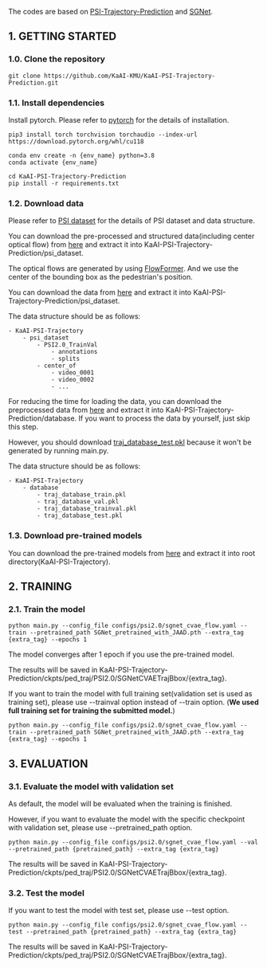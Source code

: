 The codes are based on [PSI-Trajectory-Prediction](https://github.com/PSI-Intention2022/PSI-Trajectory-Prediction) and [SGNet](https://github.com/ChuhuaW/SGNet.pytorch).


## 1. GETTING STARTED
### 1.0. Clone the repository
```buildoutcfg
git clone https://github.com/KaAI-KMU/KaAI-PSI-Trajectory-Prediction.git
```
### 1.1. Install dependencies
Install pytorch. Please refer to [pytorch](https://pytorch.org/get-started/locally/) for the details of installation.
```buildoutcfg
pip3 install torch torchvision torchaudio --index-url https://download.pytorch.org/whl/cu118
```

```buildoutcfg
conda env create -n {env_name} python=3.8
conda activate {env_name}
```
```buildoutcfg
cd KaAI-PSI-Trajectory-Prediction
pip install -r requirements.txt
```
### 1.2. Download data
Please refer to [PSI dataset](https://github.com/PSI-Intention2022/PSI-Dataset) for the details of PSI dataset and data structure.


You can download the pre-processed and structured data(including center optical flow) from [here](https://drive.google.com/file/d/1-htPL4PB6MXztpO4kLcZXI2wiLU1N6GO/view?usp=drive_link) and extract it into KaAI-PSI-Trajectory-Prediction/psi_dataset.


The optical flows are generated by using [FlowFormer](https://github.com/drinkingcoder/FlowFormer-Official).
And we use the center of the bounding box as the pedestrian's position.


You can download the data from [here](https://drive.google.com/file/d/1rT6fjBrY0k6iXKwV1UBCNd9u0w_aAw86/view?usp=drive_link) and extract it into KaAI-PSI-Trajectory-Prediction/psi_dataset.


The data structure should be as follows:
```buildoutcfg
- KaAI-PSI-Trajectory
    - psi_dataset
        - PSI2.0_TrainVal
            - annotations
            - splits
        - center_of
            - video_0001
            - video_0002
            - ...
```
For reducing the time for loading the data, you can download the preprocessed data from [here](https://drive.google.com/file/d/10yKDUYWkCIzy8QKwZwePsVGbjVaWKtgt/view?usp=drive_link) and extract it into KaAI-PSI-Trajectory-Prediction/database. If you want to process the data by yourself, just skip this step. 


However, you should download [traj_database_test.pkl](https://drive.google.com/file/d/1fbjr6sXOy1opcOoY_c3lod0WrznWKrRG/view?usp=drive_link) because it won't be generated by running main.py.


The data structure should be as follows:
```buildoutcfg
- KaAI-PSI-Trajectory
    - database
        - traj_database_train.pkl
        - traj_database_val.pkl
        - traj_database_trainval.pkl
        - traj_database_test.pkl
```
### 1.3. Download pre-trained models
You can download the pre-trained models from [here](https://drive.google.com/file/d/1ubY39x34jYQtW9BIprPEgenb4ktn7juP/view?usp=drive_link) and extract it into root directory(KaAI-PSI-Trajectory).

## 2. TRAINING
### 2.1. Train the model
```buildoutcfg
python main.py --config_file configs/psi2.0/sgnet_cvae_flow.yaml --train --pretrained_path SGNet_pretrained_with_JAAD.pth --extra_tag {extra_tag} --epochs 1
```
The model converges after 1 epoch if you use the pre-trained model.


The results will be saved in KaAI-PSI-Trajectory-Prediction/ckpts/ped_traj/PSI2.0/SGNetCVAETrajBbox/{extra_tag}.


If you want to train the model with full training set(validation set is used as training set), please use --trainval option instead of --train option. (**We used full training set for training the submitted model.**)
```buildoutcfg
python main.py --config_file configs/psi2.0/sgnet_cvae_flow.yaml --train --pretrained_path SGNet_pretrained_with_JAAD.pth --extra_tag {extra_tag} --epochs 1
```
## 3. EVALUATION
### 3.1. Evaluate the model with validation set
As default, the model will be evaluated when the training is finished.


However, if you want to evaluate the model with the specific checkpoint with validation set, please use --pretrained_path option.
```buildoutcfg
python main.py --config_file configs/psi2.0/sgnet_cvae_flow.yaml --val --pretrained_path {pretrained_path} --extra_tag {extra_tag}
```
The results will be saved in KaAI-PSI-Trajectory-Prediction/ckpts/ped_traj/PSI2.0/SGNetCVAETrajBbox/{extra_tag}.
### 3.2. Test the model
If you want to test the model with test set, please use --test option.
```buildoutcfg
python main.py --config_file configs/psi2.0/sgnet_cvae_flow.yaml --test --pretrained_path {pretrained_path} --extra_tag {extra_tag}
```
The results will be saved in KaAI-PSI-Trajectory-Prediction/ckpts/ped_traj/PSI2.0/SGNetCVAETrajBbox/{extra_tag}.
